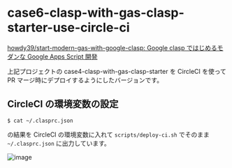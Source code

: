 
# case6-clasp-with-gas-clasp-starter-use-circle-ci
[howdy39/start-modern-gas-with-google-clasp: Google clasp ではじめるモダンな Google Apps Script 開発](https://github.com/howdy39/start-modern-gas-with-google-clasp)

上記プロジェクトの case4-clasp-with-gas-clasp-starter を CircleCI を使って PR マージ時にデプロイするようにしたバージョンです。

## CircleCI の環境変数の設定
```
$ cat ~/.clasprc.json
```

の結果を CircleCI の環境変数に入れて `scripts/deploy-ci.sh` でそのまま `~/.clasprc.json` に出力しています。

![image](https://user-images.githubusercontent.com/6329532/73117645-6030be80-3f8c-11ea-9656-966c8a19c74e.png)
